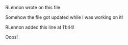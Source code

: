 RLennon wrote on this file

Somehow the file got updated while I was working on it!

RLennon added this line at 11:44!

Oops!
